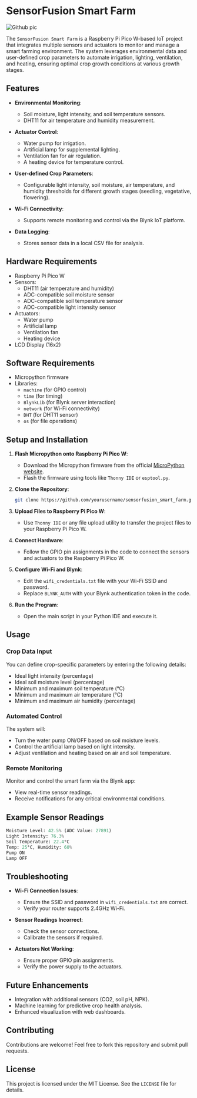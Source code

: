 # SensorFusion Smart Farm

![Github pic](https://github.com/user-attachments/assets/1a58c347-6902-4187-bd3e-ebbc52574a2f)
                             
The `SensorFusion Smart Farm` is a Raspberry Pi Pico W-based IoT project that integrates multiple sensors and actuators to monitor and manage a smart farming environment. The system leverages environmental data and user-defined crop parameters to automate irrigation, lighting, ventilation, and heating, ensuring optimal crop growth conditions at various growth stages.
                                                                       
## Features

- **Environmental Monitoring**:
  - Soil moisture, light intensity, and soil temperature sensors.
  - DHT11 for air temperature and humidity measurement.

- **Actuator Control**:
  - Water pump for irrigation.
  - Artificial lamp for supplemental lighting.
  - Ventilation fan for air regulation.
  - A heating device for temperature control.

- **User-defined Crop Parameters**:
  - Configurable light intensity, soil moisture, air temperature, and humidity thresholds for different growth stages (seedling, vegetative, flowering).

- **Wi-Fi Connectivity**:
  - Supports remote monitoring and control via the Blynk IoT platform.

- **Data Logging**:
  - Stores sensor data in a local CSV file for analysis.

## Hardware Requirements

- Raspberry Pi Pico W
- Sensors:
  - DHT11 (air temperature and humidity)
  - ADC-compatible soil moisture sensor
  - ADC-compatible soil temperature sensor
  - ADC-compatible light intensity sensor
- Actuators:
  - Water pump
  - Artificial lamp
  - Ventilation fan
  - Heating device
- LCD Display (16x2)

## Software Requirements

- Micropython firmware
- Libraries:
  - `machine` (for GPIO control)
  - `time` (for timing)
  - `BlynkLib` (for Blynk server interaction)
  - `network` (for Wi-Fi connectivity)
  - `DHT` (for DHT11 sensor)
  - `os` (for file operations)

## Setup and Installation

1. **Flash Micropython onto Raspberry Pi Pico W**:
   - Download the Micropython firmware from the official [MicroPython website](https://micropython.org/download/).
   - Flash the firmware using tools like `Thonny IDE` or `esptool.py`.

2. **Clone the Repository**:
   ```bash
   git clone https://github.com/yourusername/sensorfusion_smart_farm.git
   ```

3. **Upload Files to Raspberry Pi Pico W**:
   - Use `Thonny IDE` or any file upload utility to transfer the project files to your Raspberry Pi Pico W.

4. **Connect Hardware**:
   - Follow the GPIO pin assignments in the code to connect the sensors and actuators to the Raspberry Pi Pico W.

5. **Configure Wi-Fi and Blynk**:
   - Edit the `wifi_credentials.txt` file with your Wi-Fi SSID and password.
   - Replace `BLYNK_AUTH` with your Blynk authentication token in the code.

6. **Run the Program**:
   - Open the main script in your Python IDE and execute it.

## Usage

### Crop Data Input

You can define crop-specific parameters by entering the following details:
- Ideal light intensity (percentage)
- Ideal soil moisture level (percentage)
- Minimum and maximum soil temperature (°C)
- Minimum and maximum air temperature (°C)
- Minimum and maximum air humidity (percentage)

### Automated Control

The system will:
- Turn the water pump ON/OFF based on soil moisture levels.
- Control the artificial lamp based on light intensity.
- Adjust ventilation and heating based on air and soil temperature.

### Remote Monitoring

Monitor and control the smart farm via the Blynk app:
- View real-time sensor readings.
- Receive notifications for any critical environmental conditions.

## Example Sensor Readings
```python
Moisture Level: 42.5% (ADC Value: 27891)
Light Intensity: 76.3%
Soil Temperature: 22.4°C
Temp: 25°C, Humidity: 60%
Pump ON
Lamp OFF
```

## Troubleshooting

- **Wi-Fi Connection Issues**:
  - Ensure the SSID and password in `wifi_credentials.txt` are correct.
  - Verify your router supports 2.4GHz Wi-Fi.

- **Sensor Readings Incorrect**:
  - Check the sensor connections.
  - Calibrate the sensors if required.

- **Actuators Not Working**:
  - Ensure proper GPIO pin assignments.
  - Verify the power supply to the actuators.

## Future Enhancements

- Integration with additional sensors (CO2, soil pH, NPK).
- Machine learning for predictive crop health analysis.
- Enhanced visualization with web dashboards.

## Contributing

Contributions are welcome! Feel free to fork this repository and submit pull requests.

## License

This project is licensed under the MIT License. See the `LICENSE` file for details.

